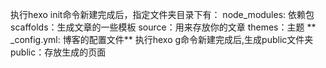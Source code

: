 执行hexo init命令新建完成后，指定文件夹目录下有：
node_modules: 依赖包
scaffolds：生成文章的一些模板
source：用来存放你的文章
themes：主题
** _config.yml: 博客的配置文件**
执行hexo g命令新建完成后,生成public文件夹
public：存放生成的页面